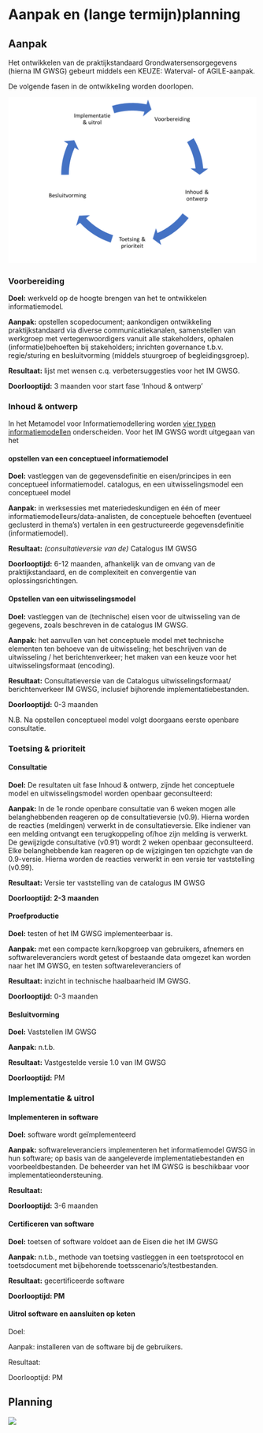 Aanpak en (lange termijn)planning
=================================

Aanpak
------

Het ontwikkelen van de praktijkstandaard Grondwatersensorgegevens (hierna IM
GWSG) gebeurt middels een KEUZE: Waterval- of AGILE-aanpak.

De volgende fasen in de ontwikkeling worden doorlopen.

![](media/151c0786ba5f5947814fcf1111766e19.png)

### Voorbereiding

**Doel:** werkveld op de hoogte brengen van het te ontwikkelen informatiemodel.

**Aanpak:** opstellen scopedocument; aankondigen ontwikkeling praktijkstandaard
via diverse communicatiekanalen, samenstellen van werkgroep met
vertegenwoordigers vanuit alle stakeholders, ophalen (informatie)behoeften bij
stakeholders; inrichten governance t.b.v. regie/sturing en besluitvorming
(middels stuurgroep of begleidingsgroep).

**Resultaat:** lijst met wensen c.q. verbetersuggesties voor het IM GWSG.

**Doorlooptijd:** 3 maanden voor start fase ‘Inhoud & ontwerp’

### Inhoud & ontwerp 

In het Metamodel voor Informatiemodellering worden [vier typen
informatiemodellen](https://docs.geostandaarden.nl/mim/def-st-mim-20201023/#typen-informatiemodellen)
onderscheiden. Voor het IM GWSG wordt uitgegaan van het

#### opstellen van een conceptueel informatiemodel 

**Doel:** vastleggen van de gegevensdefinitie en eisen/principes in een
conceptueel informatiemodel. catalogus, en een uitwisselingsmodel een
conceptueel model

**Aanpak:** in werksessies met materiedeskundigen en één of meer
informatiemodelleurs/data-analisten, de conceptuele behoeften (eventueel
geclusterd in thema’s) vertalen in een gestructureerde gegevensdefinitie
(informatiemodel).

**Resultaat:** *(consultatieversie van de)* Catalogus IM GWSG

**Doorlooptijd:** 6-12 maanden, afhankelijk van de omvang van de
praktijkstandaard, en de complexiteit en convergentie van oplossingsrichtingen.

#### Opstellen van een uitwisselingsmodel

**Doel:** vastleggen van de (technische) eisen voor de uitwisseling van de
gegevens, zoals beschreven in de catalogus IM GWSG.

**Aanpak:** het aanvullen van het conceptuele model met technische elementen ten
behoeve van de uitwisseling; het beschrijven van de uitwisseling / het
berichtenverkeer; het maken van een keuze voor het uitwisselingsformaat
(encoding).

**Resultaat:** Consultatieversie van de Catalogus uitwisselingsformaat/
berichtenverkeer IM GWSG, inclusief bijhorende implementatiebestanden.

**Doorlooptijd:** 0-3 maanden

N.B. Na opstellen conceptueel model volgt doorgaans eerste openbare consultatie.

### Toetsing & prioriteit

#### Consultatie

**Doel:** De resultaten uit fase Inhoud & ontwerp, zijnde het conceptuele model
en uitwisselingsmodel worden openbaar geconsulteerd:

**Aanpak:** In de 1e ronde openbare consultatie van 6 weken mogen alle
belanghebbenden reageren op de consultatieversie (v0.9). Hierna worden de
reacties (meldingen) verwerkt in de consultatieversie. Elke indiener van een
melding ontvangt een terugkoppeling of/hoe zijn melding is verwerkt. De
gewijzigde consultative (v0.91) wordt 2 weken openbaar geconsulteerd. Elke
belanghebbende kan reageren op de wijzigingen ten opzichgte van de 0.9-versie.
Hierna worden de reacties verwerkt in een versie ter vaststelling (v0.99).

**Resultaat:** Versie ter vaststelling van de catalogus IM GWSG

**Doorlooptijd: 2-3 maanden**

#### Proefproductie

**Doel:** testen of het IM GWSG implementeerbaar is.

**Aanpak:** met een compacte kern/kopgroep van gebruikers, afnemers en
softwareleveranciers wordt getest of bestaande data omgezet kan worden naar het
IM GWSG, en testen softwareleveranciers of

**Resultaat:** inzicht in technische haalbaarheid IM GWSG.

**Doorlooptijd:** 0-3 maanden

#### Besluitvorming

**Doel:** Vaststellen IM GWSG

**Aanpak:** n.t.b.

**Resultaat:** Vastgestelde versie 1.0 van IM GWSG

**Doorlooptijd:** PM

### Implementatie & uitrol

#### Implementeren in software

**Doel:** software wordt geïmplementeerd

**Aanpak:** softwareleveranciers implementeren het informatiemodel GWSG in hun
software; op basis van de aangeleverde implementatiebestanden en
voorbeeldbestanden. De beheerder van het IM GWSG is beschikbaar voor
implementatieondersteuning.

**Resultaat:**

**Doorlooptijd:** 3-6 maanden

#### Certificeren van software

**Doel:** toetsen of software voldoet aan de Eisen die het IM GWSG

**Aanpak:** n.t.b., methode van toetsing vastleggen in een toetsprotocol en
toetsdocument met bijbehorende toetsscenario’s/testbestanden.

**Resultaat:** gecertificeerde software

**Doorlooptijd: PM**

#### Uitrol software en aansluiten op keten

Doel:

Aanpak: installeren van de software bij de gebruikers.

Resultaat:

Doorlooptijd: PM

Planning
--------

![](media/5643570b52082d7e305196cfc2b2b02d.emf)
